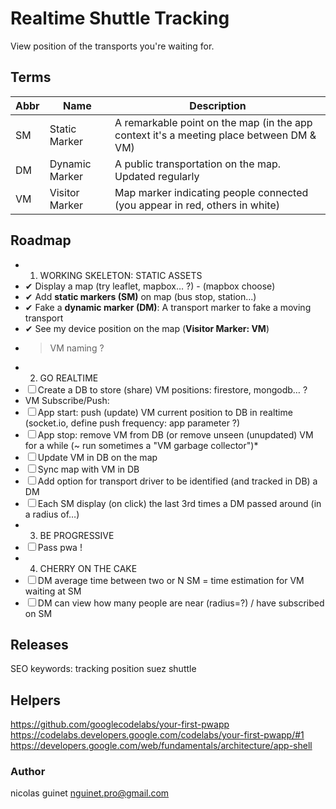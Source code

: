 # Realtime Shuttle Tracking

View position of the transports you're waiting for.

## Terms
Abbr|Name|Description
---|---|---
SM|Static Marker|A remarkable point on the map (in the app context it's a meeting place between DM & VM)
DM|Dynamic Marker|A public transportation on the map. Updated regularly
VM|Visitor Marker|Map marker indicating people connected (you appear in red, others in white) 

## Roadmap

* 1. WORKING SKELETON: STATIC ASSETS
* ✔ Display a map (try leaflet, mapbox… ?)  - (mapbox choose)
* ✔ Add **static markers (SM)** on map (bus stop, station...) 
* ✔ Fake a **dynamic marker (DM)**: A transport marker to fake a moving transport
* ✔ See my device position on the map (**Visitor Marker: VM**)
* > VM naming ?
* 2. GO REALTIME
* ☐ Create a DB to store (share) VM positions: firestore, mongodb… ?
* VM Subscribe/Push:  
* ☐ App start: push (update) VM current position to DB in realtime (socket.io, define push frequency: app parameter ?)
* ☐ App stop: remove VM from DB (or remove unseen (unupdated) VM for a while (~ run sometimes a "VM garbage collector")*
* ☐ Update VM in DB on the map
* ☐ Sync map with VM in DB
* ☐ Add option for transport driver to be identified (and tracked in DB) a DM
* ☐ Each SM display (on click) the last 3rd times a DM passed around (in a radius of…)
* 3. BE PROGRESSIVE
* ☐ Pass pwa !
* 4. CHERRY ON THE CAKE
* ☐ DM average time between two or N SM = time estimation for VM waiting at SM
* ☐ DM can view how many people are near (radius=?) / have subscribed on SM

## Releases

SEO keywords: tracking position suez shuttle

## Helpers

https://github.com/googlecodelabs/your-first-pwapp
https://codelabs.developers.google.com/codelabs/your-first-pwapp/#1
https://developers.google.com/web/fundamentals/architecture/app-shell

### Author

nicolas guinet <nguinet.pro@gmail.com>
